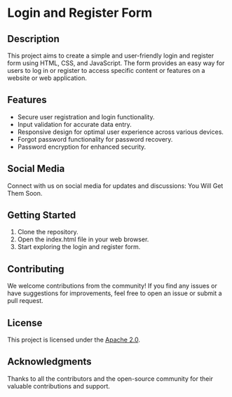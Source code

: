 # Login and Register Form

## Description

This project aims to create a simple and user-friendly login and register form using HTML, CSS, and JavaScript. The form provides an easy way for users to log in or register to access specific content or features on a website or web application.

## Features

- Secure user registration and login functionality.
- Input validation for accurate data entry.
- Responsive design for optimal user experience across various devices.
- Forgot password functionality for password recovery.
- Password encryption for enhanced security.

## Social Media

Connect with us on social media for updates and discussions:
You Will Get Them Soon.
## Getting Started

1. Clone the repository.
2. Open the index.html file in your web browser.
3. Start exploring the login and register form.

## Contributing

We welcome contributions from the community! If you find any issues or have suggestions for improvements, feel free to open an issue or submit a pull request.

## License

This project is licensed under the [Apache 2.0](LICENSE).

## Acknowledgments

Thanks to all the contributors and the open-source community for their valuable contributions and support.
